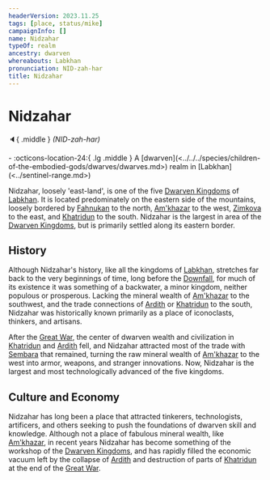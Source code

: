 ```yaml
---
headerVersion: 2023.11.25
tags: [place, status/mike]
campaignInfo: []
name: Nidzahar
typeOf: realm
ancestry: dwarven
whereabouts: Labkhan
pronunciation: NID-zah-har
title: Nidzahar
---
```

# Nidzahar
:speaker:{ .middle } *(NID-zah-har)*  
<div class="grid cards ext-narrow-margin ext-one-column" markdown>
-    :octicons-location-24:{ .lg .middle } A [dwarven](<../../../species/children-of-the-embodied-gods/dwarves/dwarves.md>) realm in [Labkhan](<../sentinel-range.md>)  
</div>




Nidzahar, loosely 'east-land', is one of the five [Dwarven Kingdoms](<./dwarven-kingdoms.md>) of [Labkhan](<../sentinel-range.md>). It is located predominately on the eastern side of the mountains, loosely bordered by [Fahnukan](<./fahnukan.md>) to the north, [Am'khazar](<./am-khazar.md>) to the west, [Zimkova](<../../greater-sembara/zimkova/zimkova.md>) to the east, and [Khatridun](<./khatridun.md>) to the south. Nidzahar is the largest in area of the [Dwarven Kingdoms](<./dwarven-kingdoms.md>), but is primarily settled along its eastern border. 
## History

Although Nidzahar's history, like all the kingdoms of [Labkhan](<../sentinel-range.md>), stretches far back to the very beginnings of time, long before the [Downfall](<../../../events/ancient/the-downfall.md>), for much of its existence it was something of a backwater, a minor kingdom, neither populous or prosperous. Lacking the mineral wealth of [Am'khazar](<./am-khazar.md>) to the southwest, and the trade connections of [Ardith](<./ardith.md>) or [Khatridun](<./khatridun.md>) to the south, Nidzahar was historically known primarily as a place of iconoclasts, thinkers, and artisans. 

After the [Great War](<../../../events/1500s/great-war.md>), the center of dwarven wealth and civilization in [Khatridun](<./khatridun.md>) and [Ardith](<./ardith.md>) fell, and Nidzahar attracted most of the trade with [Sembara](<../../greater-sembara/sembara/sembara.md>) that remained, turning the raw mineral wealth of [Am'khazar](<./am-khazar.md>) to the west into armor, weapons, and stranger innovations. Now, Nidzahar is the largest and most technologically advanced of the five kingdoms.

## Culture and Economy

Nidzahar has long been a place that attracted tinkerers, technologists, artificers, and others seeking to push the foundations of dwarven skill and knowledge. Although not a place of fabulous mineral wealth, like [Am'khazar](<./am-khazar.md>), in recent years Nidzahar has become something of the workshop of the [Dwarven Kingdoms](<./dwarven-kingdoms.md>), and has rapidly filled the economic vacuum left by the collapse of [Ardith](<./ardith.md>) and destruction of parts of [Khatridun](<./khatridun.md>) at the end of the [Great War](<../../../events/1500s/great-war.md>). 
